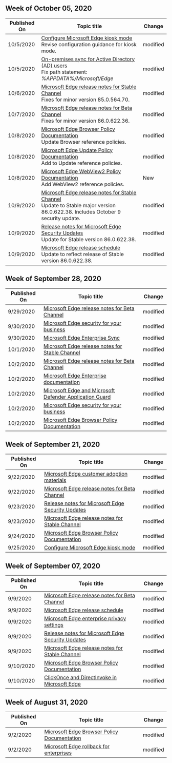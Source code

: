 <!-- This file is generated automatically each week. Changes made to this file will be overwritten.-->

## Week of October 05, 2020

| Published On |Topic title | Change |
|------|------------|--------|
| 10/5/2020 | [Configure Microsoft Edge kiosk mode](/DeployEdge/microsoft-edge-configure-kiosk-mode)<br>Revise configuration guidance for kiosk mode.| modified |
| 10/5/2020 | [On-premises sync for Active Directory (AD) users](/DeployEdge/microsoft-edge-on-premises-sync)<br>Fix path statement: *%APPDATA%/Microsoft/Edge*  | modified |
| 10/6/2020 | [Microsoft Edge release notes for Stable Channel](/DeployEdge/microsoft-edge-relnote-stable-channel) <br>Fixes for minor version 85.0.564.70.| modified |
| 10/7/2020 | [Microsoft Edge release notes for Beta Channel](/DeployEdge/microsoft-edge-relnote-beta-channel)<br>Fixes for minor version 86.0.622.36. | modified |
| 10/8/2020 | [Microsoft Edge Browser Policy Documentation](/DeployEdge/microsoft-edge-policies)<br>Update Browser reference policies. | modified |
| 10/8/2020 | [Microsoft Edge Update Policy Documentation](/DeployEdge/microsoft-edge-update-policies)<br>Add to Update reference policies. | modified |
| 10/8/2020 | [Microsoft Edge WebView2 Policy Documentation](https://docs.microsoft.com/deployedge/microsoft-edge-webview-policies)<br>Add WebView2 reference policies. | New |
| 10/9/2020 | [Microsoft Edge release notes for Stable Channel](/DeployEdge/microsoft-edge-relnote-stable-channel) <br>Update to Stable major version 86.0.622.38. Includes October 9 security update.| modified |
| 10/9/2020 | [Release notes for Microsoft Edge Security Updates](/DeployEdge/microsoft-edge-relnotes-security)<br>Update for Stable version 86.0.622.38. | modified |
| 10/9/2020 | [Microsoft Edge release schedule](/DeployEdge/microsoft-edge-release-schedule)<br>Update to reflect release of Stable version 86.0.622.38. | modified |


## Week of September 28, 2020


| Published On |Topic title | Change |
|------|------------|--------|
| 9/29/2020 | [Microsoft Edge release notes for Beta Channel](/DeployEdge/microsoft-edge-relnote-beta-channel) | modified |
| 9/30/2020 | [Microsoft Edge security for your business](/DeployEdge/ms-edge-security-for-business) | modified |
| 9/30/2020 | [Microsoft Edge Enterprise Sync](/DeployEdge/microsoft-edge-enterprise-sync) | modified |
| 10/1/2020 | [Microsoft Edge release notes for Stable Channel](/DeployEdge/microsoft-edge-relnote-stable-channel) | modified |
| 10/2/2020 | [Microsoft Edge release notes for Beta Channel](/DeployEdge/microsoft-edge-relnote-beta-channel) | modified |
| 10/2/2020 | [Microsoft Edge Enterprise documentation](/DeployEdge/index) | modified |
| 10/2/2020 | [Microsoft Edge and Microsoft Defender Application Guard](/DeployEdge/microsoft-edge-security-windows-defender-application-guard) | modified |
| 10/2/2020 | [Microsoft Edge security for your business](/DeployEdge/ms-edge-security-for-business) | modified |
| 10/2/2020 | [Microsoft Edge Browser Policy Documentation](/DeployEdge/microsoft-edge-policies) | modified |

## Week of September 21, 2020

| Published On |Topic title | Change |
|------|------------|--------|
| 9/22/2020 | [Microsoft Edge customer adoption materials](/DeployEdge/microsoft-edge-customer-adoption-kit) | modified |
| 9/22/2020 | [Microsoft Edge release notes for Beta Channel](/DeployEdge/microsoft-edge-relnote-beta-channel) | modified |
| 9/23/2020 | [Release notes for Microsoft Edge Security Updates](/DeployEdge/microsoft-edge-relnotes-security) | modified |
| 9/23/2020 | [Microsoft Edge release notes for Stable Channel](/DeployEdge/microsoft-edge-relnote-stable-channel) | modified |
| 9/24/2020 | [Microsoft Edge Browser Policy Documentation](/DeployEdge/microsoft-edge-policies) | modified |
| 9/25/2020 | [Configure Microsoft Edge kiosk mode](/DeployEdge/microsoft-edge-configure-kiosk-mode) | modified |


## Week of September 07, 2020


| Published On |Topic title | Change |
|------|------------|--------|
| 9/9/2020 | [Microsoft Edge release notes for Beta Channel](/DeployEdge/microsoft-edge-relnote-beta-channel) | modified |
| 9/9/2020 | [Microsoft Edge release schedule](/DeployEdge/microsoft-edge-release-schedule) | modified |
| 9/9/2020 | [Microsoft Edge enterprise privacy settings](/DeployEdge/microsoft-edge-enterprise-privacy-settings) | modified |
| 9/9/2020 | [Release notes for Microsoft Edge Security Updates](/DeployEdge/microsoft-edge-relnotes-security) | modified |
| 9/9/2020 | [Microsoft Edge release notes for Stable Channel](/DeployEdge/microsoft-edge-relnote-stable-channel) | modified |
| 9/10/2020 | [Microsoft Edge Browser Policy Documentation](/DeployEdge/microsoft-edge-policies) | modified |
| 9/10/2020 | [ClickOnce and DirectInvoke in Microsoft Edge](/DeployEdge/edge-learn-more-co-di) | modified |


## Week of August 31, 2020


| Published On |Topic title | Change |
|------|------------|--------|
| 9/2/2020 | [Microsoft Edge Browser Policy Documentation](/DeployEdge/microsoft-edge-policies) | modified |
| 9/2/2020 | [Microsoft Edge rollback for enterprises](/DeployEdge/edge-learnmore-rollback) | modified |
